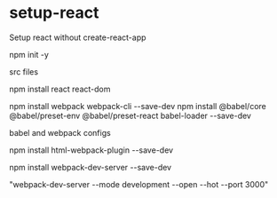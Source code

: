 # setup-react

Setup react without create-react-app

npm init -y

src files

npm install react react-dom

npm install webpack webpack-cli --save-dev
npm install @babel/core @babel/preset-env @babel/preset-react babel-loader --save-dev

babel and webpack configs

npm install html-webpack-plugin --save-dev

npm install webpack-dev-server --save-dev

"webpack-dev-server --mode development --open --hot --port 3000"
